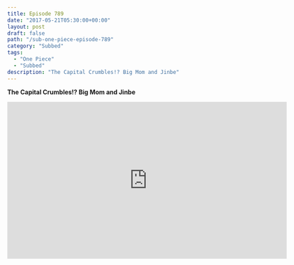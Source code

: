 ```yaml
---
title: Episode 789
date: "2017-05-21T05:30:00+00:00"
layout: post
draft: false
path: "/sub-one-piece-episode-789"
category: "Subbed"
tags:
  - "One Piece"
  - "Subbed"
description: "The Capital Crumbles!? Big Mom and Jinbe"
---
```


**The Capital Crumbles!? Big Mom and Jinbe**

<iframe width="640" height="360" src="https://www.rapidvideo.com/e/G6FRPGXWO0" frameborder="0" marginwidth=0 marginheight=0 scrolling=no allowfullscreen></iframe>

